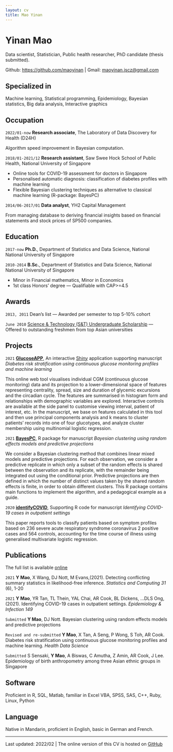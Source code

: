 ```yaml
---
layout: cv
title: Mao Yinan
---
```

# Yinan Mao
Data scientist, Statistician, Public health researcher, PhD candidate (thesis submitted).

Github: https://github.com/maoyinan |
Gmail: maoyinan.jscz@gmail.com

## Specialized in

Machine learning, Statistical programming, Epidemiology, Bayesian statistics, Big data analysis, Interactive graphics


## Occupation

`2022/01-now`
__Research associate__, The Laboratory of Data Discovery for Health (D24H)

Algorithm speed improvement in Bayesian computation.

`2018/01-2021/12`
__Research assistant__, Saw Swee Hock School of Public Health, National University of Singapore

- Online tools for COVID-19 assessment for doctors in Singapore
- Personalised automatic diagnosis: classification of diabetes profiles with machine learning
- Flexible Bayesian clustering techniques as alternative to classical machine learning (R-package: BayesPC)

`2014/06-2017/01`
__Data analyst__, YH2 Capital Management 

From managing database to deriving financial insights based on financial statements and stock prices of SP500 companies.

## Education

`2017-now`
__Ph.D.__, Department of Statistics and Data Science, National National University of Singapore

`2010-2014`
__B.Sc.__, Department of Statistics and Data Science, National National University of Singapore
- Minor in Financial mathematics, Minor in Economics
- 1st class Honors’ degree &mdash; Qualifiable with CAP>=4.5

## Awards

`2013, 2011`
Dean’s list &mdash; Awarded per semester to top 5-10% cohort

`June 2010`
[Science & Technology (S&T) Undergraduate Scholarship](https://www.nus.edu.sg/oam/scholarships/freshmen-sprs/science-technology-(s-t)-undergraduate-scholarship) &mdash; Offered to outstanding freshmen from top Asian universities

## Projects

`2021`
[__GlucoseAPP__](https://github.com/maoyinan/GlucoseAPP), An interactive [Shiny](https://sshsphdemos.shinyapps.io/GlucoseAPP/) application supporting manuscript *Diabetes risk stratification using continuous glucose monitoring profiles and machine learning*

This online web tool visualises individual CGM (continuous glucose monitoring) data and its projection to a lower-dimensional space of features representing centrality, spread, size and duration of glycemic excursions and the circadian cycle. The features are summarised in histogram form and relationships with demographic variables are explored. Interactive controls are available at the side panel to customise viewing interval, patient of interest, etc. In the manuscript, we base on features calculated in this tool and then use principal components analysis and k means to cluster patients’ records into one of four glucotypes, and analyze cluster membership using multinomial logistic regression.

`2021`
[__BayesPC__](https://github.com/maoyinan/BayesPC), R package for manuscript *Bayesian clustering using random effects models and predictive projections*

We consider a Bayesian clustering method that combines linear mixed models and predictive projections. For each observation, we consider a predictive replicate in which only a subset of the random effects is shared between the observation and its replicate, with the remainder being integrated out using the conditional prior. Predictive projections are then defined in which the number of distinct values taken by the shared random effects is finite, in order to obtain different clusters. This R package contains main functions to implement the algorithm, and a pedagogical example as a guide.

`2020`
[__identifyCOVID__](https://github.com/maoyinan/identifyCOVID), Supporting R code for manuscript *Identifying COVID-19 cases in outpatient settings*

This paper reports tools to classify patients based on symptom profiles based on 236 severe acute respiratory syndrome coronavirus 2 positive cases and 564 controls, accounting for the time course of illness using generalised multivariate logistic regression. 

## Publications

The full list is available [online](https://scholar.google.com/citations?hl=en&view_op=list_works&gmla=AJsN-F5Trc4mxfq60WmG1fWssZbL-zvdLCGivfv4UFBFcGTf_Osi5vqcgwMh0cr9S4XvDPhOk0cRbFa_43yASl_b8zdWK984rqAfNwQLtQSR2uYcIPIl5_M&user=bGcwAH8AAAAJ)

`2021`
**Y Mao**, X Wang, DJ Nott, M Evans,(2021). Detecting conflicting summary statistics in likelihood-free inference. *Statistics and Computing 31* (6), 1-20

`2021`
**Y Mao**, YR Tan, TL Thein, YAL Chai, AR Cook, BL Dickens, ...DLS Ong, (2021). Identifying COVID-19 cases in outpatient settings. *Epidemiology & Infection 149*

`Submitted`
**Y Mao**, DJ Nott. Bayesian clustering using random effects models and predictive projections

`Revised and re-submitted`
**Y Mao**, X Tan, A Seng, P Wong, S Toh, AR Cook. Diabetes risk stratification using continuous glucose monitoring profiles and machine learning. *Health Data Science*

`Submitted`
S Sensaki, **Y Mao**, A Biswas, C Amutha, Z Amin, AR Cook, J Lee. Epidemiology of birth anthropometry among three Asian ethnic groups in Singapore

## Software

Proficient in R, SQL, Matlab, familiar in Excel VBA, SPSS, SAS, C++, Ruby, Linux, Python

## Language

Native in Mandarin, proficient in English, basic in German and French.

---
Last updated: 2022/02
| The online version of this CV is hosted on <a href= "https://maoyinan.github.io/markdown-cv/">GitHub</a>



